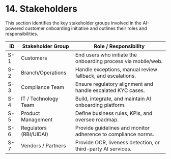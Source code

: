 # 14. Stakeholders

This section identifies the key stakeholder groups involved in the AI-powered customer onboarding initiative and outlines their roles and responsibilities.

| ID   | Stakeholder Group     | Role / Responsibility                                         |
|------|-----------------------|---------------------------------------------------------------|
| S-1  | Customers             | End users who initiate the onboarding process via mobile/web. |
| S-2  | Branch/Operations     | Handle exceptions, manual review fallback, and escalations.   |
| S-3  | Compliance Team       | Ensure regulatory alignment and handle escalated KYC cases.   |
| S-4  | IT / Technology Team  | Build, integrate, and maintain AI onboarding platform.        |
| S-5  | Product Management    | Define business rules, KPIs, and oversee roadmap.             |
| S-6  | Regulators (RBI/UIDAI)| Provide guidelines and monitor adherence to compliance norms. |
| S-7  | Vendors / Partners    | Provide OCR, liveness detection, or third-party AI services.  |
